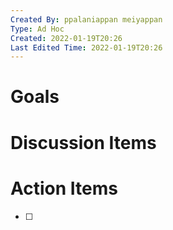 ```yaml
---
Created By: ppalaniappan meiyappan
Type: Ad Hoc
Created: 2022-01-19T20:26
Last Edited Time: 2022-01-19T20:26
---
```

# Goals
# Discussion Items
# Action Items
- [ ]